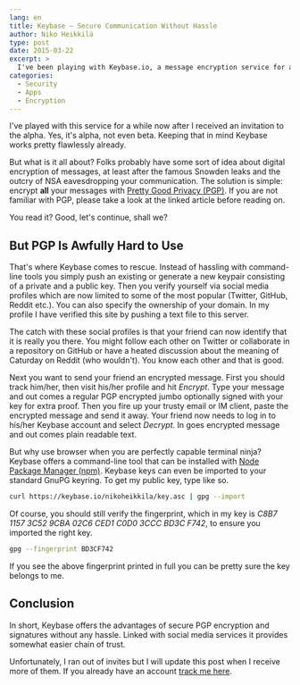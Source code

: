 ```yaml
---
lang: en
title: Keybase – Secure Communication Without Hassle
author: Niko Heikkilä
type: post
date: 2015-03-22
excerpt: >
  I've been playing with Keybase.io, a message encryption service for a while now.
categories:
  - Security
  - Apps
  - Encryption
---
```


I've played with this service for a while now after I received an invitation to the alpha. Yes, it's alpha, not even beta. Keeping that in mind Keybase works pretty flawlessly already.

But what is it all about? Folks probably have some sort of idea about digital encryption of messages, at least after the famous Snowden leaks and the outcry of NSA eavesdropping your communication. The solution is simple: encrypt **all** your messages with [Pretty Good Privacy (PGP)](https://en.wikipedia.org/wiki/Pretty_Good_Privacy). If you are not familiar with PGP, please take a look at the linked article before reading on.

You read it? Good, let's continue, shall we?

## But PGP Is Awfully Hard to Use

That's where Keybase comes to rescue. Instead of hassling with command-line tools you simply push an existing or generate a new keypair consisting of a private and a public key. Then you verify yourself via social media profiles which are now limited to some of the most popular (Twitter, GitHub, Reddit etc.). You can also specify the ownership of your domain. In my profile I have verified this site by pushing a text file to this server.

The catch with these social profiles is that your friend can now identify that it is really you there. You might follow each other on Twitter or collaborate in a repository on GitHub or have a heated discussion about the meaning of Caturday on Reddit (who wouldn't). You know each other and that is good.

Next you want to send your friend an encrypted message. First you should track him/her, then visit his/her profile and hit _Encrypt_. Type your message and out comes a regular PGP encrypted jumbo optionally signed with your key for extra proof. Then you fire up your trusty email or IM client, paste the encrypted message and send it away. Your friend now needs to log in to his/her Keybase account and select _Decrypt._ In goes encrypted message and out comes plain readable text.

But why use browser when you are perfectly capable terminal ninja? Keybase offers a command-line tool that can be installed with [Node Package Manager (npm)](https://www.npmjs.com/package/keybase). Keybase keys can even be imported to your standard GnuPG keyring. To get my public key, type like so.

```bash
curl https://keybase.io/nikoheikkila/key.asc | gpg --import
```

Of course, you should still verify the fingerprint, which in my key is _C8B7 1157 3C52 9CBA 02C6 CED1 C0D0 3CCC BD3C F742_, to ensure you imported the right key.

```bash
gpg --fingerprint BD3CF742
```

If you see the above fingerprint printed in full you can be pretty sure the key belongs to me.

## Conclusion

In short, Keybase offers the advantages of secure PGP encryption and signatures without any hassle. Linked with social media services it provides somewhat easier chain of trust.

Unfortunately, I ran out of invites but I will update this post when I receive more of them. If you already have an account [track me here](https://keybase.io/nikoheikkila).
